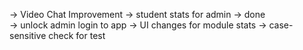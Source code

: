-> Video Chat Improvement
-> student stats for admin -> done  
-> unlock admin login to app
-> UI changes for module stats
-> case-sensitive check for test
